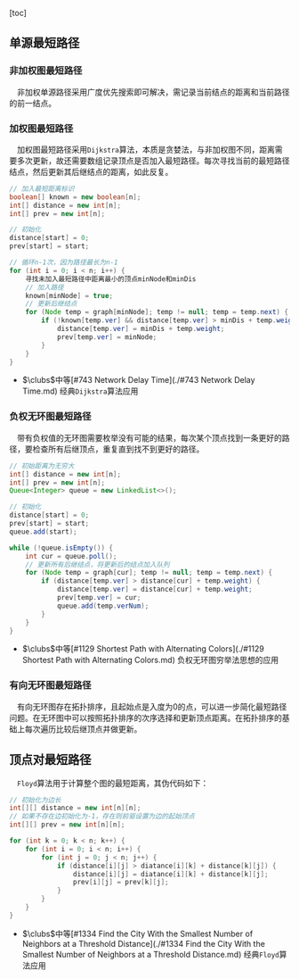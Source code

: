 [toc]

## 单源最短路径

### 非加权图最短路径

&emsp;非加权单源路径采用广度优先搜索即可解决，需记录当前结点的距离和当前路径的前一结点。

### 加权图最短路径

&emsp;加权图最短路径采用`Dijkstra`算法，本质是贪婪法，与非加权图不同，距离需要多次更新，故还需要数组记录顶点是否加入最短路径。每次寻找当前的最短路径结点，然后更新其后继结点的距离，如此反复。

```java
// 加入最短距离标识
boolean[] known = new boolean[n];
int[] distance = new int[n];
int[] prev = new int[n];

// 初始化
distance[start] = 0;
prev[start] = start;

// 循环n-1次，因为路径最长为n-1
for (int i = 0; i < n; i++) {
    寻找未加入最短路径中距离最小的顶点minNode和minDis
    // 加入路径
    known[minNode] = true;
    // 更新后继结点
    for (Node temp = graph[minNode]; temp != null; temp = temp.next) {
        if (!known[temp.ver] && distance[temp.ver] > minDis + temp.weight) {
            distance[temp.ver] = minDis + temp.weight;
            prev[temp.ver] = minNode;
        }
    }
}
```

* $\clubs$中等[#743 Network Delay Time](./#743 Network Delay Time.md)    经典`Dijkstra`算法应用

### 负权无环图最短路径

&emsp;带有负权值的无环图需要枚举没有可能的结果，每次某个顶点找到一条更好的路径，要检查所有后继顶点，重复直到找不到更好的路径。

```java
// 初始距离为无穷大
int[] distance = new int[n];
int[] prev = new int[n];
Queue<Integer> queue = new LinkedList<>();

// 初始化
distance[start] = 0;
prev[start] = start;
queue.add(start);

while (!queue.isEmpty()) {
    int cur = queue.poll();
    // 更新所有后继结点，将更新后的结点加入队列
    for (Node temp = graph[cur]; temp != null; temp = temp.next) {
        if (distance[temp.ver] > distance[cur] + temp.weight) {
            distance[temp.ver] = distance[cur] + temp.weight;
            prev[temp.ver] = cur;
            queue.add(temp.verNum);
        }
    }
}
```

* $\clubs$中等[#1129 Shortest Path with Alternating Colors](./#1129 Shortest Path with Alternating Colors.md)    负权无环图穷举法思想的应用

### 有向无环图最短路径

&emsp;有向无环图存在拓扑排序，且起始点是入度为0的点，可以进一步简化最短路径问题。在无环图中可以按照拓扑排序的次序选择和更新顶点距离。在拓扑排序的基础上每次遍历比较后继顶点并做更新。

## 顶点对最短路径

&emsp;`Floyd`算法用于计算整个图的最短距离，其伪代码如下：

```java
// 初始化为边长
int[][] distance = new int[n][n];
// 如果不存在边初始化为-1，存在则前驱设置为边的起始顶点
int[][] prev = new int[n][n];

for (int k = 0; k < n; k++) {
    for (int i = 0; i < n; i++) {
        for (int j = 0; j < n; j++) {
            if (distance[i][j] > diatance[i][k] + distance[k][j]) {
                distance[i][j] = diatance[i][k] + distance[k][j];
                prev[i][j] = prev[k][j];
            }
        }
    }
}
```

* $\clubs$中等[#1334 Find the City With the Smallest Number of Neighbors at a Threshold Distance](./#1334 Find the City With the Smallest Number of Neighbors at a Threshold Distance.md)    经典`Floyd`算法应用